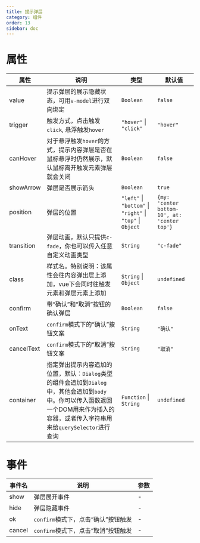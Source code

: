 ```yaml
---
title: 提示弹层
category: 组件
order: 13
sidebar: doc
---
```


# 属性

| 属性 | 说明 | 类型 | 默认值 |
| --- | --- | --- | --- |
| value | 提示弹层的展示隐藏状态，可用`v-model`进行双向绑定 | `Boolean` | `false` |
| trigger | 触发方式，点击触发`click`, 悬浮触发`hover` | `"hover"` &#124; `"click"` | `"hover"` |
| canHover | 对于悬浮触发`hover`的方式，提示内容弹层是否在鼠标悬浮时仍然展示，默认鼠标离开触发元素弹层就会关闭 | `Boolean` | `false` |
| showArrow | 弹层是否展示箭头 | `Boolean` | `true` |
| position | 弹层的位置 | `"left"` &#124; `"bottom"` &#124; `"right"` &#124; `"top"` &#124; `Object` | `{my: 'center bottom-10', at: 'center top'}` |
| transition | 弹层动画，默认只提供`c-fade`，你也可以传入任意自定义动画类型 | `String` | `"c-fade"` |
| class | 样式名。特别说明：该属性会往内容弹出层上添加，vue下会同时往触发元素和弹层元素上添加 | `String` &#124; `Object` | `undefined` |
| confirm | 带“确认”和“取消”按钮的确认弹层 | `Boolean` | `false` |
| onText | `confirm`模式下的“确认”按钮文案 | `String` | `"确认"` |
| cancelText | `confirm`模式下的“取消”按钮文案 | `String` | `"取消"` |
| container | 指定弹出提示内容追加的位置，默认：`Dialog`类型的组件会追加到`Dialog`中，其他会追加到`body`中。你可以传入函数返回一个DOM用来作为插入的容器，或者传入字符串用来给`querySelector`进行查询 | `Function` &#124; `String` | `undefined` |

# 事件

| 事件名 | 说明 | 参数 |
| --- | --- | --- |
| show | 弹层展开事件 | - |
| hide | 弹层隐藏事件 | - |
| ok | `confirm`模式下，点击“确认”按钮触发 | - |
| cancel | `confirm`模式下，点击“取消”按钮触发 | - |
